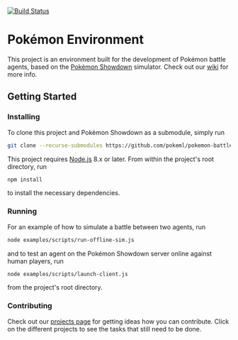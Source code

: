 [![Build Status](https://travis-ci.com/pokeml/pokemon-battle-ai.svg?branch=master)](https://travis-ci.com/pokeml/pokemon-battle-ai)

# Pokémon Environment

This project is an environment built for the development of Pokémon battle agents, based on the [Pokémon Showdown](https://github.com/Zarel/Pokemon-Showdown) simulator. Check out our [wiki](https://github.com/pokeml/pokemon-battle-ai/wiki) for more info.

## Getting Started

### Installing

To clone this project and Pokémon Showdown as a submodule, simply run

```bash
git clone --recurse-submodules https://github.com/pokeml/pokemon-battle-ai.git
```

This project requires [Node.js](https://nodejs.org/) 8.x or later. From within the project's root directory, run

```bash
npm install
```

to install the necessary dependencies.

### Running

For an example of how to simulate a battle between two agents, run

```bash
node examples/scripts/run-offline-sim.js
```

and to test an agent on the Pokémon Showdown server online against human players, run

```bash
node examples/scripts/launch-client.js
```

from the project's root directory.

### Contributing

Check out our [projects page](https://github.com/pokeml/pokemon-battle-ai/projects) for getting ideas how you can contribute. Click on the different projects to see the tasks that still need to be done.
